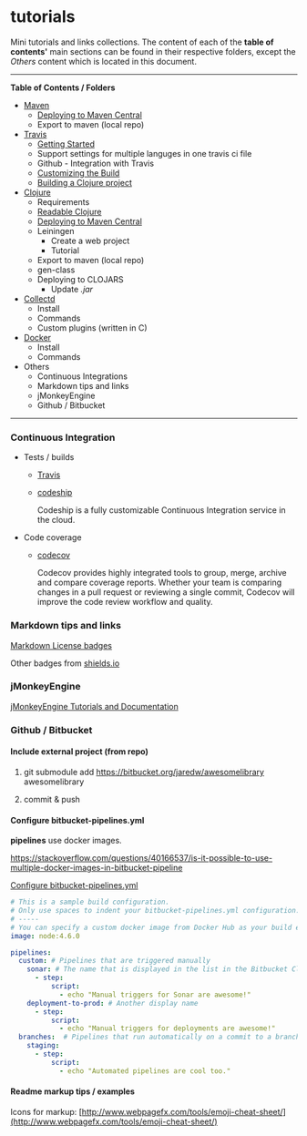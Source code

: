 # tutorials

Mini tutorials and links collections. The content of each of the **table of contents'** main sections can be found in their respective folders, except the *Others* content which is located in this document.

-----------------------

**Table of Contents / Folders**

- [Maven](docs/maven/Readme.md)
  - [Deploying to Maven Central](docs/maven/deploy.md)
  - Export to maven (local repo)
- [Travis](docs/travis/Readme.md)
  - [Getting Started](https://docs.travis-ci.com/user/getting-started/)
  - Support settings for multiple languges in one travis ci file
  - Github - Integration with Travis
  - [Customizing the Build](https://docs.travis-ci.com/user/customizing-the-build)
  - [Building a Clojure project](https://docs.travis-ci.com/user/languages/clojure/)
- [Clojure](docs/clojure/Readme.md)
  - Requirements
  - [Readable Clojure](http://tonsky.me/blog/readable-clojure/)
  - [Deploying to Maven Central](DEPLOY.md)
  - Leiningen
    - Create a web project
    - Tutorial
  - Export to maven (local repo)
  - gen-class
  - Deploying to CLOJARS
    - Update *.jar*
- [Collectd](docs/collectd/Readme.md)
  - Install
  - Commands
  - Custom plugins (written in C)
- [Docker](docs/docker/Readme.md)
  - Install
  - Commands
- Others
  - Continuous Integrations
  - Markdown tips and links
  - jMonkeyEngine
  - Github / Bitbucket

-----------------------

### Continuous Integration

- Tests / builds
  - [Travis](https://travis-ci.org/profile)

  - [codeship](https://app.codeship.com)

    Codeship is a fully customizable Continuous Integration service in the cloud.

- Code coverage
  - [codecov](https://codecov.io)

    Codecov provides highly integrated tools to group, merge, archive and compare coverage reports. Whether your team is comparing changes in a pull request or reviewing a single commit, Codecov will improve the code review workflow and quality.

### Markdown tips and links

[Markdown License badges](https://gist.github.com/lukas-h/2a5d00690736b4c3a7ba)

Other badges from [shields.io](https://shields.io/)

### jMonkeyEngine

[jMonkeyEngine Tutorials and Documentation](http://davidb.github.io/sandbox_wiki_jme/jme3.html)

### Github / Bitbucket

#### Include external project (from repo)

1. git submodule add https://bitbucket.org/jaredw/awesomelibrary awesomelibrary

2. commit & push

#### Configure bitbucket-pipelines.yml

**pipelines** use docker images.

https://stackoverflow.com/questions/40166537/is-it-possible-to-use-multiple-docker-images-in-bitbucket-pipeline

[Configure bitbucket-pipelines.yml](https://confluence.atlassian.com/bitbucket/configure-bitbucket-pipelines-yml-792298910.html)

```yaml
# This is a sample build configuration.
# Only use spaces to indent your bitbucket-pipelines.yml configuration.
# -----
# You can specify a custom docker image from Docker Hub as your build environment.
image: node:4.6.0

pipelines:
  custom: # Pipelines that are triggered manually
    sonar: # The name that is displayed in the list in the Bitbucket Cloud GUI
      - step:
          script:
            - echo "Manual triggers for Sonar are awesome!"
    deployment-to-prod: # Another display name
      - step:
          script:
            - echo "Manual triggers for deployments are awesome!"
  branches:  # Pipelines that run automatically on a commit to a branch
    staging:
      - step:
          script:
            - echo "Automated pipelines are cool too."
```

#### Readme markup tips / examples

Icons for markup: [http://www.webpagefx.com/tools/emoji-cheat-sheet/](http://www.webpagefx.com/tools/emoji-cheat-sheet/)
